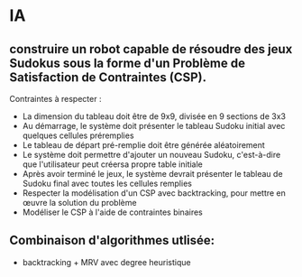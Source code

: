 # IA
## construire un robot capable de résoudre des jeux Sudokus sous la forme d'un Problème de Satisfaction de Contraintes (CSP).
Contraintes à respecter :  
  * La dimension du tableau doit être de 9x9, divisée en 9 sections de 3x3  
  * Au démarrage, le système doit présenter le tableau Sudoku initial avec quelques cellules préremplies  
  * Le tableau de départ pré-remplie doit être générée aléatoirement  
  * Le système doit permettre d'ajouter un nouveau Sudoku, c'est-à-dire que l'utilisateur peut créersa propre table initiale  
  * Après avoir terminé le jeux, le système devrait présenter le tableau de Sudoku final avec toutes les cellules remplies  
  * Respecter la modélisation d'un CSP avec backtracking, pour mettre en œuvre la solution du problème  
  * Modéliser le CSP à l'aide de contraintes binaires  
## Combinaison d'algorithmes utlisée:  
  * backtracking + MRV avec degree heuristique
